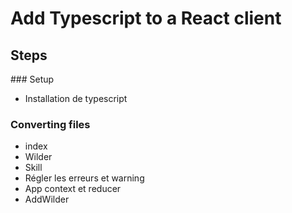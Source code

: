 # Add Typescript to a React client

## Steps

### Setup

- Installation de typescript

### Converting files

- index
- Wilder
- Skill
- Régler les erreurs et warning
- App context et reducer
- AddWilder

